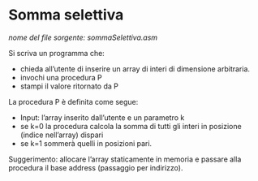 # Somma selettiva

*nome del file sorgente: sommaSelettiva.asm*

Si scriva un programma che:
* chieda all’utente di inserire un array di interi di dimensione arbitraria. 
* invochi una procedura P 
* stampi il valore ritornato da P

La procedura P è definita come segue:
* Input: l’array inserito dall’utente e un parametro k
* se k=0 la procedura calcola la somma di tutti gli interi in posizione (indice nell’array) dispari
* se k=1 sommerà quelli in posizioni pari.

Suggerimento: allocare l’array staticamente in memoria e passare alla procedura il base address (passaggio per indirizzo).